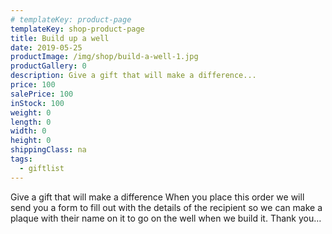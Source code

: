```yaml
---
# templateKey: product-page
templateKey: shop-product-page
title: Build up a well
date: 2019-05-25
productImage: /img/shop/build-a-well-1.jpg
productGallery: 0
description: Give a gift that will make a difference...
price: 100
salePrice: 100
inStock: 100
weight: 0
length: 0
width: 0
height: 0
shippingClass: na
tags:
  - giftlist
---
```


Give a gift that will make a difference When you place this order we will send you a form to fill out with the details of the recipient so we can make a plaque with their name on it to go on the well when we build it. Thank you…
